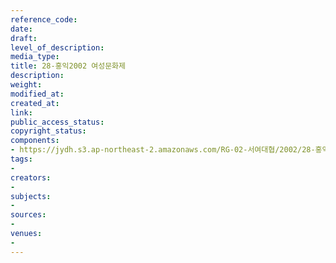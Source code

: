 ```yaml
---
reference_code: 
date: 
draft: 
level_of_description: 
media_type: 
title: 28-홍익2002 여성문화제
description: 
weight: 
modified_at: 
created_at: 
link: 
public_access_status: 
copyright_status: 
components:
- https://jydh.s3.ap-northeast-2.amazonaws.com/RG-02-서여대협/2002/28-홍익2002+여성문화제.pdf
tags:
- 
creators:
- 
subjects:
- 
sources:
- 
venues:
- 
---
```

